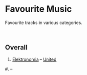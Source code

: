 # Favourite Music

Favourite tracks in various categories.


<br>


## Overall

1. [Elektronomia](https://www.youtube.com/c/Elektronomia) – [United](https://www.youtube.com/watch?v=EgXcda1SzxU)


#. []() – []()